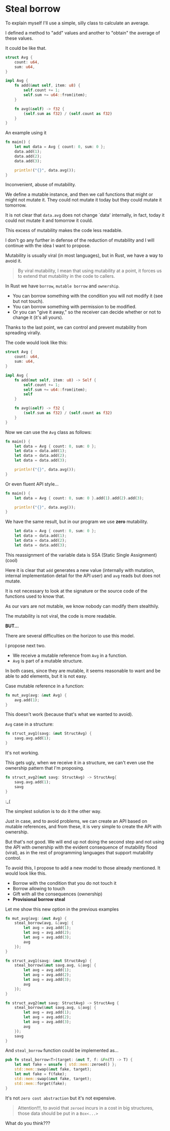# Steal borrow

To explain myself I'll use a simple, silly class to calculate an average.

I defined a method to "add" values and another to "obtain" the average of these values.

It could be like that.

```rust
struct Avg {
    count: u64,
    sum: u64,
}

impl Avg {
    fn add(&mut self, item: u8) {
        self.count += 1;
        self.sum += u64::from(item);
    }

    fn avg(&self) -> f32 {
        (self.sum as f32) / (self.count as f32)
    }
}
```

An example using it

```rust
fn main() {
    let mut data = Avg { count: 0, sum: 0 };
    data.add(1);
    data.add(2);
    data.add(3);

    println!("{}", data.avg());
}
```

Inconvenient, abuse of mutability.

We define a mutable instance, and then we call functions that might or might not mutate it. They could not mutate it today but they could mutate it tomorrow.

It is not clear that `data.avg` does not change `data' internally, in fact, today it could not mutate it and tomorrow it could.

This excess of mutability makes the code less readable.

I don't go any further in defense of the reduction of mutability and I will continue with the idea I want to propose.

Mutability is usually viral (in most languages), but in Rust, we have a way to avoid it.

> By viral mutability, I mean that using mutability at a point, it forces us to extend that mutability in the code to callers.

In Rust we have `borrow`, `mutable borrow` and `ownership`.

- You can borrow something with the condition you will not modify it (see but not touch).
- You can borrow something with permission to be modified.
- Or you can "give it away," so the receiver can decide whether or not to change it (it's all yours).

Thanks to the last point, we can control and prevent mutability from spreading virally.

The code would look like this:

```rust
struct Avg {
    count: u64,
    sum: u64,
}

impl Avg {
    fn add(mut self, item: u8) -> Self {
        self.count += 1;
        self.sum += u64::from(item);
        self
    }

    fn avg(&self) -> f32 {
        (self.sum as f32) / (self.count as f32)
    }
}
```

Now we can use the `Avg` class as follows:

```rust
fn main() {
    let data = Avg { count: 0, sum: 0 };
    let data = data.add(1);
    let data = data.add(2);
    let data = data.add(3);

    println!("{}", data.avg());
}
```

Or even fluent API style...

```rust
fn main() {
    let data = Avg { count: 0, sum: 0 }.add(1).add(2).add(3);

    println!("{}", data.avg());
}
```

We have the same result, but in our program we use **zero** mutability.

```rust
    let data = Avg { count: 0, sum: 0 };
    let data = data.add(1);
    let data = data.add(2);
    let data = data.add(3);
```

This reassignment of the variable data is SSA (Static Single Assignment) (cool)

Here it is clear that `add` generates a new value (internally with mutation, internal implementation detail for the API user) and `avg` reads but does not mutate.

It is not necessary to look at the signature or the source code of the functions used to know that.

As our vars are not mutable, we know nobody can modify them stealthily.

The mutability is not viral, the code is more readable.

**BUT...**

There are several difficulties on the horizon to use this model.

I propose next two.

- We receive a mutable reference from `Avg` in a function.
- `Avg` is part of a mutable structure.

In both cases, since they are mutable, it seems reasonable to want and be able to add elements, but it is not easy.

Case mutable reference in a function:

```rust
fn mut_avg(avg: &mut Avg) {
    avg.add(1);
}
```

This doesn't work (because that's what we wanted to avoid).

`Avg` case in a structure:

```rust
fn struct_avg1(savg: &mut StructAvg) {
    savg.avg.add(1);
}
```

It's not working.

This gets ugly, when we receive it in a structure, we can't even use the ownership pattern that I'm proposing.

```rust
fn struct_avg2(mut savg: StructAvg) -> StructAvg{
    savg.avg.add(1);
    savg
}
```

:\_(

The simplest solution is to do it the other way.

Just in case, and to avoid problems, we can create an API based on mutable references, and from these, it is very simple to create the API with ownership.

But that's not good. We will end up not doing the second step and not using the API with ownership with the evident consequence of mutability flood (viral), as in the rest of programming languages that support mutability control.

To avoid this, I propose to add a new model to those already mentioned. It would look like this.

- Borrow with the condition that you do not touch it
- Borrow allowing to touch
- Gift with all the consequences (ownership)
- **Provisional borrow steal**

Let me show this new option in the previous examples

```rust
fn mut_avg(avg: &mut Avg) {
    steal_borrow(avg, &|avg| {
        let avg = avg.add(1);
        let avg = avg.add(2);
        let avg = avg.add(3);
        avg
    });
}

fn struct_avg1(savg: &mut StructAvg) {
    steal_borrow(&mut savg.avg, &|avg| {
        let avg = avg.add(1);
        let avg = avg.add(2);
        let avg = avg.add(3);
        avg
    });
}

fn struct_avg2(mut savg: StructAvg) -> StructAvg {
    steal_borrow(&mut savg.avg, &|avg| {
        let avg = avg.add(1);
        let avg = avg.add(2);
        let avg = avg.add(3);
        avg
    });
    savg
}
```

And `steal_borrow` function could be implemented as...

```rust
pub fn steal_borrow<T>(target: &mut T, f: &Fn(T) -> T) {
    let mut fake = unsafe { std::mem::zeroed() };
    std::mem::swap(&mut fake, target);
    let mut fake = f(fake);
    std::mem::swap(&mut fake, target);
    std::mem::forget(fake);
}
```

It's not `zero cost abstraction` but it's not expensive.

> Attention!!!, to avoid that `zeroed` incurs in a cost in big structures, those data should be put in a `Box<...>`

What do you think???
